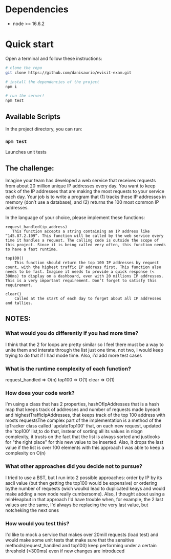 # Dependencies

- node >= 16.6.2

# Quick start
Open a terminal and follow these instructions:

```sh
# clone the repo
git clone https://github.com/danisaurio/evisit-exam.git

# install the dependencies of the project
npm i

# run the server!
npm test
```

## Available Scripts

In the project directory, you can run:

### `npm test`

Launches unit tests

## The challenge:
Imagine your team has developed a web service that receives requests from about 20 million unique IP addresses every day. You want to keep track of the IP addresses that are making the most requests to your service each day. Your job is to write a program that (1) tracks these IP addresses in memory (don’t use a database), and (2) returns the 100 most common IP addresses.

In the language of your choice, please implement these functions:

    request_handled(ip_address)
       This function accepts a string containing an IP address like “145.87.2.109”. This function will be called by the web service every time it handles a request. The calling code is outside the scope of this project. Since it is being called very often, this function needs to have a fast runtime.

    top100()
        This function should return the top 100 IP addresses by request count, with the highest traffic IP address first. This function also needs to be fast. Imagine it needs to provide a quick response (< 300ms) to display on a dashboard, even with 20 millions IP addresses. This is a very important requirement. Don’t forget to satisfy this requirement.

    clear()
        Called at the start of each day to forget about all IP addresses and tallies.

## NOTES:
 ### What would you do differently if you had more time?
I think that the 2 for loops are pretty similar so I feel there must be a way to unite them and interate through the list just one time, not two, I would keep trying to do that if I had mode time. Also, i'd add more test cases
 ### What is the runtime complexity of each function?
 request_handled => O(n)
 top100 => O(1)
 clear => O(1)
 ### How does your code work?
 I'm using a class that has 2 properties, hashOfIpAddresses that is a hash map that keeps track of addresses and number of requests made byeach and highestTrafficIpAddresses, that keeps track of the top 100 address with mosts requestsThe complex part of the implementation is a method of the ipTracker class called 'updateTop100' that, on each new request, updated the 'top100' list,to do that, instear of sorting all its values in nlogn complexity, it trusts on the fact that the list is always sorted and justlooks for "the right place" for this new value to be inserted. Also, it drops the last value if the list is over 100 elements with this approach I was able to keep a complexity on O(n)
 ### What other approaches did you decide not to pursue?
 I tried to use a BST, but I run into 2 possible approaches: order by IP by its ascii value (but then getting the top100 would be expensive) or ordering bythe number of requests (wich woulkd lead to duplicated keays and would make adding a new node really cumbersome). Also, I thought about using a minHeapbut in that approach I'd have trouble when, for example, the 2 last values are the same, I'd always be replacing the very last value, but notcheking the next ones
 ### How would you test this?
 I'd like to mock a service that makes over 20mill requests (load test) and would make some unit tests that make sure that the sensitive methods(request_handled and top100) keep performing under a certain threshold (<300ms) even if new changes are introduced



